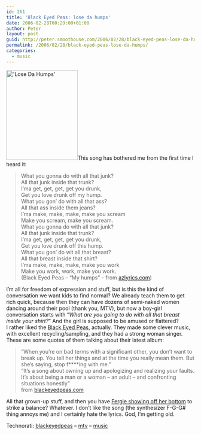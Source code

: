 ```yaml
---
id: 261
title: 'Black Eyed Peas: lose da humps'
date: 2006-02-28T00:29:00+01:00
author: Peter
layout: post
guid: http://peter.smoothouse.com/2006/02/28/black-eyed-peas-lose-da-humps/
permalink: /2006/02/28/black-eyed-peas-lose-da-humps/
categories:
  - music
---
```

[<img  src="http://static.flickr.com/46/105491171_2d5ca8b990_m.jpg" width="191" height="240" alt="'Lose Da Humps'" />](http://www.flickr.com/photos/pforret/105491171/ "Photo Sharing")This song has bothered me from the first time I heard it:

> What you gonna do with all that junk?  
> All that junk inside that trunk?  
> I&#8217;ma get, get, get, get you drunk,  
> Get you love drunk off my hump.  
> What you gon&#8217; do with all that ass?  
> All that ass inside them jeans?  
> I&#8217;ma make, make, make, make you scream  
> Make you scream, make you scream.  
> What you gonna do with all that junk?  
> All that junk inside that trunk?  
> I&#8217;ma get, get, get, get you drunk,  
> Get you love drunk off this hump.  
> What you gon&#8217; do wit all that breast?  
> All that breast inside that shirt?  
> I&#8217;ma make, make, make, make you work  
> Make you work, work, make you work.  
> (Black Eyed Peas &#8211; &#8220;My humps&#8221; &#8211; from [azlyrics.com](http://www.azlyrics.com/lyrics/blackeyedpeas/myhumps.html))

I&#8217;m all for freedom of expression and stuff, but is this the kind of conversation we want kids to find normal? We already teach them to get rich quick, because then they can have dozens of semi-naked women dancing around their pool (thank you, MTV), but now a boy-girl conversation starts with &#8220;_What are you going to do with all that breast inside your shirt?_&#8221; And the girl is supposed to be amused or flattered?  
I rather liked the [Black Eyed Peas](http://www.blackeyedpeas.com/), actually. They made some clever music, with excellent recycling/sampling, and they had a strong woman singer. These are some quotes of them talking about their latest album:

> &#8220;When you&#8217;re on bad terms with a significant other, you don&#8217;t want to break up. You tell her things and at the time you really mean them. But she&#8217;s saying, stop f\****ing with me.&#8221;  
> &#8220;It&#8217;s a song about owning up and apologizing and realizing your faults. It&#8217;s about being a man or a woman – an adult – and confronting situations honestly&#8221;  
> from [blackeyedpeas.com](http://www.blackeyedpeas.com/home/bio)

All that grown-up stuff, and then you have [Fergie showing off her bottom](http://www.blackeyedpeas.com/home/videos/106003) to strike a balance? Whatever. I don&#8217;t like the song (the synthesizer F-G-G# thing annoys me) and I certainly hate the lyrics. God, I&#8217;m getting old.

Technorati: <a href="http://technorati.com/tag/blackeyedpeas" rel="tag">blackeyedpeas</a> &#8211; <a href="http://technorati.com/tag/mtv" rel="tag">mtv</a> &#8211; <a href="http://technorati.com/tag/music" rel="tag">music</a>